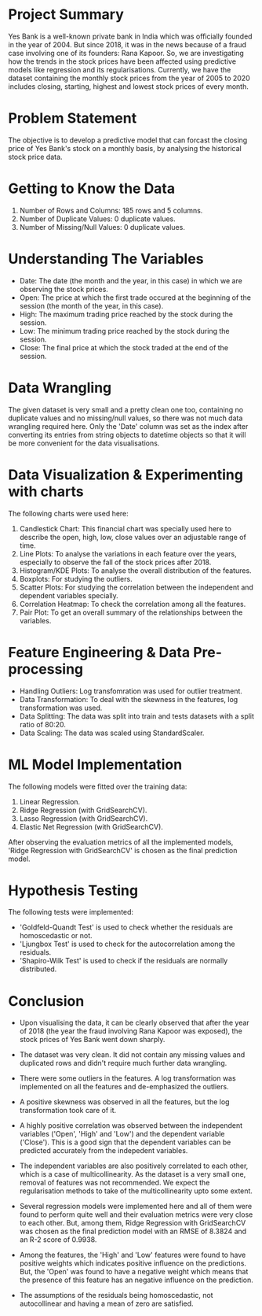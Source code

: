 <h1> Project Summary </h1>

Yes Bank is a well-known private bank in India which was officially founded in the year of 2004. But since 2018, it was in the news because of a fraud case involving one of its founders: Rana Kapoor. So, we are investigating how the trends in the stock prices have been affected using predictive models like regression and its regularisations. Currently, we have the dataset containing the monthly stock prices from the year of 2005 to 2020 includes closing, starting, highest and lowest stock prices of every month.


<h1> Problem Statement </h1>

The objective is to develop a predictive model that can forcast the closing price of Yes Bank's stock on a monthly basis, by analysing the historical stock price data.


<h1> Getting to Know the Data </h1>

1. Number of Rows and Columns: 185 rows and 5 columns.
2. Number of Duplicate Values: 0 duplicate values.
3. Number of Missing/Null Values: 0 duplicate values.


<h1> Understanding The Variables </h1>

- Date: The date (the month and the year, in this case) in which we are observing the stock prices.
- Open: The price at which the first trade occured at the beginning of the session (the month of the year, in this case).
- High: The maximum trading price reached by the stock during the session.
- Low: The minimum trading price reached by the stock during the session.
- Close: The final price at which the stock traded at the end of the session.


<h1> Data Wrangling </h1>

The given dataset is very small and a pretty clean one too, containing no duplicate values and no missing/null values, so there was not much data wrangling required here. Only the 'Date' column was set as the index after converting its entries from string objects to datetime objects so that it will be more convenient for the data visualisations.


<h1> Data Visualization & Experimenting with charts </h1>

The following charts were used here:

1. Candlestick Chart: This financial chart was specially used here to describe the open, high, low, close values over an adjustable range of time.
2. Line Plots: To analyse the variations in each feature over the years, especially to observe the fall of the stock prices after 2018.
3. Histogram/KDE Plots: To analyse the overall distribution of the features.
4. Boxplots: For studying the outliers.
5. Scatter Plots: For studying the correlation between the independent and dependent variables specially.
6. Correlation Heatmap: To check the correlation among all the features.
7. Pair Plot: To get an overall summary of the relationships between the variables.

<h1> Feature Engineering & Data Pre-processing </h1>

- Handling Outliers: Log transfomration was used for outlier treatment.
- Data Transformation: To deal with the skewness in the features, log transformation was used.
- Data Splitting: The data was split into train and tests datasets with a split ratio of 80:20.
- Data Scaling: The data was scaled using StandardScaler.


<h1> ML Model Implementation </h1>

The following models were fitted over the training data:

1. Linear Regression.
2. Ridge Regression (with GridSearchCV).
3. Lasso Regression (with GridSearchCV).
4. Elastic Net Regression (with GridSearchCV).

After observing the evaluation metrics of all the implemented models, 'Ridge Regression with GridSearchCV' is chosen as the final prediction model.


<h1> Hypothesis Testing </h1>

The following tests were implemented:

- 'Goldfeld-Quandt Test' is used to check whether the residuals are homoscedastic or not.
- 'Ljungbox Test' is used to check for the autocorrelation among the residuals.
- 'Shapiro-Wilk Test' is used to check if the residuals are normally distributed.



<h1> Conclusion </h1>

- Upon visualising the data, it can be clearly observed that after the year of 2018 (the year the fraud involving Rana Kapoor was exposed), the stock prices of Yes Bank went down sharply.

- The dataset was very clean. It did not contain any missing values and duplicated rows and didn't require much further data wrangling.

- There were some outliers in the features. A log transformation was implemented on all the features and de-emphasized the outliers.

- A positive skewness was observed in all the features, but the log transformation took care of it.

- A highly positive correlation was observed between the independent variables ('Open', 'High' and 'Low') and the dependent variable ('Close'). This is a good sign that the dependent variables can be predicted accurately from the indepedent variables.

- The independent variables are also positively correlated to each other, which is a case of multicollinearity. As the dataset is a very small one, removal of features was not recommended. We expect the regularisation methods to take of the multicollinearity upto some extent.

- Several regression models were implemented here and all of them were found to perform quite well and their evaluation metrics were very close to each other. But, among them, Ridge Regression with GridSearchCV was chosen as the final prediction model with an RMSE of 8.3824 and an R-2 score of 0.9938.

- Among the features, the 'High' and 'Low' features were found to have positive weights which indicates positive influence on the predictions. But, the 'Open' was found to have a negative weight which means that the presence of this feature has an negative influence on the prediction.

- The assumptions of the residuals being homoscedastic, not autocollinear and having a mean of zero are satisfied.



